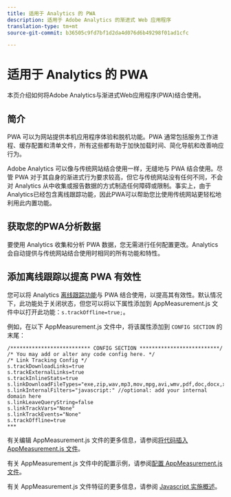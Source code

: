 ```yaml
---
title: 适用于 Analytics 的 PWA
description: 适用于 Adobe Analytics 的渐进式 Web 应用程序
translation-type: tm+mt
source-git-commit: b36505c9fd7bf1d2da4d076d6b49298f01ad1cfc

---
```



# 适用于 Analytics 的 PWA

本页介绍如何将Adobe Analytics与渐进式Web应用程序(PWA)结合使用。

## 简介

PWA 可以为网站提供本机应用程序体验和脱机功能。PWA 通常包括服务工作进程、缓存配置和清单文件，所有这些都有助于加快加载时间、简化导航和改善响应行为。

Adobe Analytics 可以像与传统网站结合使用一样，无缝地与 PWA 结合使用。尽管 PWA 对于其自身的渐进式行为要求较高，但它与传统网站没有任何不同，不会对 Analytics 从中收集或报告数据的方式制造任何障碍或限制。事实上，由于Analytics已经包含离线跟踪功能，因此PWA可以帮助您比使用传统网站更轻松地利用此内置功能。

## 获取您的PWA分析数据

要使用 Analytics 收集和分析 PWA 数据，您无需进行任何配置更改。Analytics 会自动提供与传统网站结合使用时相同的所有功能和特性。

## 添加离线跟踪以提高 PWA 有效性

您可以将 Analytics [离线跟踪功能](https://docs.adobe.com/content/help/en/analytics/implementation/javascript-implementation/offline-tracking.html)与 PWA 结合使用，以提高其有效性。默认情况下，此功能处于关闭状态，但您可以将以下属性添加到 AppMeasurement.js 文件中以打开此功能：`s.trackOffline=true;`。

例如，在以下 AppMeasurement.js 文件中，将该属性添加到 `CONFIG SECTION` 的末尾：

```
/************************** CONFIG SECTION **************************/ 
/* You may add or alter any code config here. */ 
/* Link Tracking Config */ 
s.trackDownloadLinks=true 
s.trackExternalLinks=true 
s.trackInlineStats=true 
s.linkDownloadFileTypes="exe,zip,wav,mp3,mov,mpg,avi,wmv,pdf,doc,docx,xls,xlsx,ppt,pptx" 
s.linkInternalFilters="javascript:" //optional: add your internal domain here 
s.linkLeaveQueryString=false 
s.linkTrackVars="None" 
s.linkTrackEvents="None" 
s.trackOffline=true
*** 
```

有关编辑 AppMeasurement.js 文件的更多信息，请参阅[将代码插入 AppMeasurement.js 文件](https://docs.adobe.com/content/help/en/analytics/implementation/implement-analytics-with-dtm/analytics-tool/t-appmeasurement-code.html)。

有关 AppMeasurement.js 文件中的配置示例，请参阅[配置 AppMeasurement.js 文件](https://docs.adobe.com/content/help/en/analytics/implementation/javascript-implementation/appmeasure-mjs-pagecode.html#section_042412C29CC249E298F19B2BC2F43CE7)。

有关 AppMeasurement.js 文件特征的更多信息，请参阅 [Javascript 实施概述](https://docs.adobe.com/content/help/en/analytics/implementation/javascript-implementation/appmeasurement-js/appmeasure-mjs.html)。
